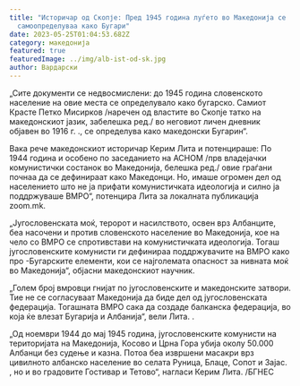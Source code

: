 ```yaml
---
title: "Историчар од Скопје: Пред 1945 година луѓето во Македонија се
  самоопределуваа како Бугари"
date: 2023-05-25T01:04:53.682Z
category: македонија
featured: true
featuredImage: ../img/alb-ist-od-sk.jpg
author: Вардарски
---
```

„Сите документи се недвосмислени: до 1945 година словенското население на овие места се определувало како бугарско. Самиот Красте Петко Мисирков /наречен од властите во Скопје татко на македонскиот јазик, забелешка ред./ во неговиот личен дневник објавен во 1916 г. ., се определува како македонски Бугарин“.

Вака рече македонскиот историчар Керим Лита и потенцираше: По 1944 година и особено по заседанието на АСНОМ /прв владејачки комунистички состанок во Македонија, белешка ред./ овие граѓани почнаа да се дефинираат како Македонци. Но, имаше огромен дел од населението што не ја прифати комунистичката идеологија и силно ја поддржуваше ВМРО“, потенцира Лита за локалната публикација zoom.mk.

„Југословенската моќ, теророт и насилството, освен врз Албанците, беа насочени и против словенското население во Македонија, кое на чело со ВМРО се спротивстави на комунистичката идеологија. Тогаш југословенските комунисти ги дефинираа поддржувачите на ВМРО како про -Бугарските елементи, кои се најголемата опасност за нивната моќ во Македонија“, објасни македонскиот научник.

„Голем број вмровци гнијат по југословенските и македонските затвори. Тие не се согласуваат Македонија да биде дел од југословенската федерација. Тогашната ВМРО сака да создаде балканска федерација, во која ќе влезат Бугарија и Албанија“, вели Лита. .

„Од ноември 1944 до мај 1945 година, југословенските комунисти на територијата на Македонија, Косово и Црна Гора убија околу 50.000 Албанци без судење и казна. Потоа беа извршени масакри врз цивилното албанско население во селата Руница, Блаце, Сопот и Зајас. , но и во градовите Гостивар и Тетово“, нагласи Керим Лита. /БГНЕС